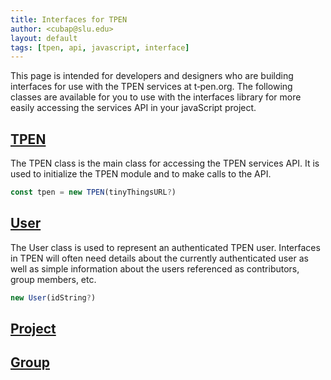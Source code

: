 ```yaml
---
title: Interfaces for TPEN
author: <cubap@slu.edu>
layout: default
tags: [tpen, api, javascript, interface]
---
```


This page is intended for developers and designers who are building interfaces for
use with the TPEN services at t‑pen.org. The following classes are available for you
to use with the interfaces library for more easily accessing the services API in
your javaScript project.

## [TPEN](./TPEN)

The TPEN class is the main class for accessing the TPEN services API. It is used to
initialize the TPEN module and to make calls to the API.

```javascript
const tpen = new TPEN(tinyThingsURL?)
```

## [User](./User)

The User class is used to represent an authenticated TPEN user. Interfaces in TPEN will often need details about the currently authenticated user as well as simple information about the users referenced as contributors, group members, etc.

```js
new User(idString?)
```

## [Project](./Project)

<!-- include_relative ./Project.md -->

## [Group](./Group)

<!-- include_relative ./Group.md -->
